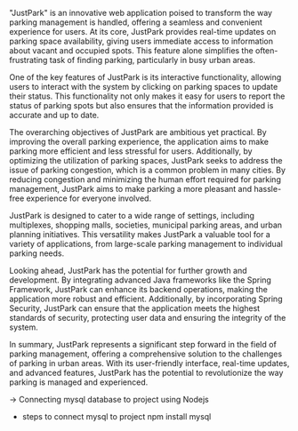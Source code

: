"JustPark" is an innovative web application poised to transform the way parking management is handled, offering a seamless and convenient experience for users. At its core, JustPark provides real-time updates on parking space availability, giving users immediate access to information about vacant and occupied spots. This feature alone simplifies the often-frustrating task of finding parking, particularly in busy urban areas.

One of the key features of JustPark is its interactive functionality, allowing users to interact with the system by clicking on parking spaces to update their status. This functionality not only makes it easy for users to report the status of parking spots but also ensures that the information provided is accurate and up to date.

The overarching objectives of JustPark are ambitious yet practical. By improving the overall parking experience, the application aims to make parking more efficient and less stressful for users. Additionally, by optimizing the utilization of parking spaces, JustPark seeks to address the issue of parking congestion, which is a common problem in many cities. By reducing congestion and minimizing the human effort required for parking management, JustPark aims to make parking a more pleasant and hassle-free experience for everyone involved.

JustPark is designed to cater to a wide range of settings, including multiplexes, shopping malls, societies, municipal parking areas, and urban planning initiatives. This versatility makes JustPark a valuable tool for a variety of applications, from large-scale parking management to individual parking needs.

Looking ahead, JustPark has the potential for further growth and development. By integrating advanced Java frameworks like the Spring Framework, JustPark can enhance its backend operations, making the application more robust and efficient. Additionally, by incorporating Spring Security, JustPark can ensure that the application meets the highest standards of security, protecting user data and ensuring the integrity of the system.

In summary, JustPark represents a significant step forward in the field of parking management, offering a comprehensive solution to the challenges of parking in urban areas. With its user-friendly interface, real-time updates, and advanced features, JustPark has the potential to revolutionize the way parking is managed and experienced.


-> Connecting mysql database to project using Nodejs
- steps to connect mysql to project
npm install mysql
